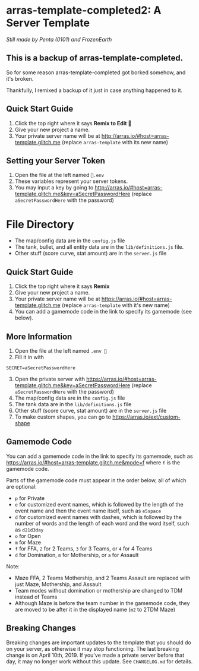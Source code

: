 # arras-template-completed2: A Server Template

_Still made by Penta (0101) and FrozenEarth_

## This is a backup of arras-template-completed.

So for some reason arras-template-completed got borked somehow, and it's broken.

Thankfully, I remixed a backup of it just in case anything happened to it.

## Quick Start Guide

1. Click the top right where it says **Remix to Edit 🎤**
2. Give your new project a name.
3. Your private server name will be at <http://arras.io/#host=arras-template.glitch.me> (replace `arras-template` with its new name)

## Setting your Server Token

1. Open the file at the left named `🔑.env`
2. These variables represent your server tokens.
3. You may input a key by going to <http://arras.io/#host=arras-template.glitch.me&key=aSecretPasswordHere> (replace `aSecretPasswordHere` with the password)

# File Directory

- The map/config data are in the `config.js` file
- The tank, bullet, and all entity data are in the `lib/definitions.js` file.
- Other stuff (score curve, stat amount) are in the `server.js` file

## Quick Start Guide

1. Click the top right where it says **Remix**
2. Give your new project a name.
3. Your private server name will be at <https://arras.io/#host=arras-template.glitch.me> (replace `arras-template` with it's new name)
4. You can add a gamemode code in the link to specify its gamemode (see below).

## More Information

1. Open the file at the left named `.env 🔑`
2. Fill it in with

```
SECRET=aSecretPasswordHere
```

3. Open the private server with <https://arras.io/#host=arras-template.glitch.me&key=aSecretPasswordHere> (replace `aSecretPasswordHere` with the password)
4. The map/config data are in the `config.js` file
5. The tank data are in the `lib/definitions.js` file
6. Other stuff (score curve, stat amount) are in the `server.js` file
7. To make custom shapes, you can go to <https://arras.io/ext/custom-shape>

## Gamemode Code

You can add a gamemode code in the link to specify its gamemode, such as <https://arras.io/#host=arras-template.glitch.me&mode=f> where `f` is the gamemode code.

Parts of the gamemode code must appear in the order below, all of which are optional:

- `p` for Private
- `e` for customized event names, which is followed by the length of the event name and then the event name itself, such as `e5space`
- `d` for customized event names with dashes, which is followed by the number of words and the length of each word and the word itself, such as `d21d3day`
- `o` for Open
- `m` for Maze
- `f` for FFA, `2` for 2 Teams, `3` for 3 Teams, or `4` for 4 Teams
- `d` for Domination, `m` for Mothership, or `a` for Assault

Note:

- Maze FFA, 2 Teams Mothership, and 2 Teams Assault are replaced with just Maze, Mothership, and Assault
- Team modes without domination or mothership are changed to TDM instead of Teams
- Although Maze is before the team number in the gamemode code, they are moved to be after it in the displayed name (`m2` to 2TDM Maze)

## Breaking Changes

Breaking changes are important updates to the template that you should do on your server, as otherwise it may stop functioning. The last breaking change is on April 10th, 2019. If you've made a private server before that day, it may no longer work without this update. See `CHANGELOG.md` for details.
